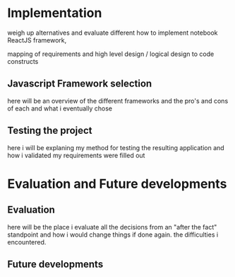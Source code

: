 # Implementation
  weigh up alternatives and evaluate different how to implement notebook
  ReactJS framework,

  mapping of requirements and high level design / logical design to code constructs

## Javascript Framework selection
  here will be an overview of the different frameworks and the pro's and cons of each and what i eventually chose

## Testing the project
  here i will be explaning my method for testing the resulting application and how i validated my requirements were filled out

# Evaluation and Future developments

## Evaluation
  here will be the place i evaluate all the decisions from an "after the fact" standpoint and how i would change things if done again. the difficulties i encountered.

## Future developments
